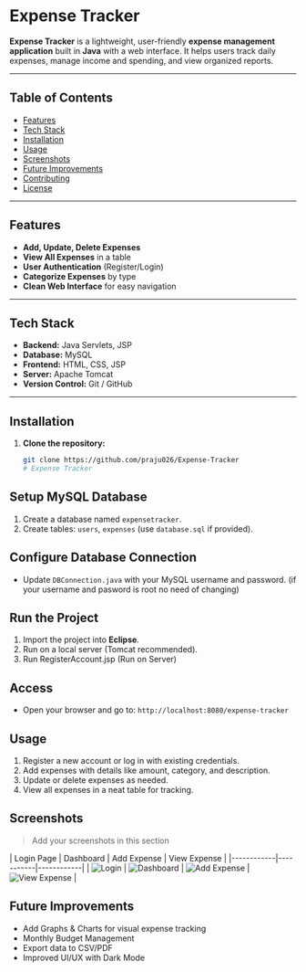 # Expense Tracker


**Expense Tracker** is a lightweight, user-friendly **expense management application** built in **Java** with a web interface. It helps users track daily expenses, manage income and spending, and view organized reports.

---

## Table of Contents

- [Features](#features)  
- [Tech Stack](#tech-stack)  
- [Installation](#installation)  
- [Usage](#usage)  
- [Screenshots](#screenshots)  
- [Future Improvements](#future-improvements)  
- [Contributing](#contributing)  
- [License](#license)  

---

## Features

- **Add, Update, Delete Expenses**  
- **View All Expenses** in a table  
- **User Authentication** (Register/Login)  
- **Categorize Expenses** by type  
- **Clean Web Interface** for easy navigation  

---

## Tech Stack

- **Backend:** Java Servlets, JSP  
- **Database:** MySQL  
- **Frontend:** HTML, CSS, JSP  
- **Server:** Apache Tomcat  
- **Version Control:** Git / GitHub  

---

## Installation

1. **Clone the repository:**
   ```bash
   git clone https://github.com/praju026/Expense-Tracker
   # Expense Tracker

## Setup MySQL Database

1. Create a database named `expensetracker`.
2. Create tables: `users`, `expenses` (use `database.sql` if provided).

## Configure Database Connection

- Update `DBConnection.java` with your MySQL username and password. (if your username and pasword is root no need of changing)

## Run the Project

1. Import the project into **Eclipse**.
2. Run on a local server (Tomcat recommended).
3. Run RegisterAccount.jsp (Run on Server)

## Access

- Open your browser and go to: `http://localhost:8080/expense-tracker`

## Usage

1. Register a new account or log in with existing credentials.
2. Add expenses with details like amount, category, and description.
3. Update or delete expenses as needed.
4. View all expenses in a neat table for tracking.

## Screenshots

> Add your screenshots in this section

| Login Page | Dashboard | Add Expense | View Expense |
|------------|-----------|------------|
| ![Login](screenshots/login.png) | ![Dashboard](screenshots/index.png) | ![Add Expense](screenshots/add.png) | ![View Expense](screenshots/view.png) |

## Future Improvements

- Add Graphs & Charts for visual expense tracking
- Monthly Budget Management
- Export data to CSV/PDF
- Improved UI/UX with Dark Mode
